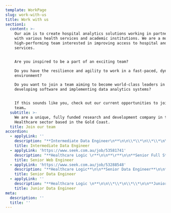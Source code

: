 ```yaml
---
template: WorkPage
slug: work-with-us
title: Work with us
section1:
  content: >-
    Our aim is to create hospital analytics solutions working in partnership
    with various health services and academic institutions. We are a motivated,
    high-performing team interested in improving access to hospital and health
    services.


    Are you inspired to be a part of an exciting team?

    Do you have the resilience and agility to work in a fast-paced, dynamic
    environment?

    Do you want to join a team aiming to become world-class leaders in
    developing software and implementing data analytics systems?


    If this sounds like you, check out our current opportunities to join our
    team…
  subtitle: >-
    We are a unique, fully funded research and development company in the
    Healthcare sector based in the Gold Coast.
  title: Join our team
accordion:
  - applyLink: ''
    description: "**Intermediate Data Engineer\n**\n\n\\*\\*\n\\*\\*\n\n**Healthcare Logic \n**\n\n\\*\\*\n\\*\\*\n\n**About us**\n\nHealthcare Logic is one of Queensland’s fastest growing technology start-ups, and we are aiming for global market leadership within the next five years.  We build software to help hospitals work better.  We are fully funded and currently transacting in five jurisdictions.  Our flagship product is SystemView: a new-to-the-world analytics platform using high-frequency data automation and a proprietary UI to give clinical and executive leaders in hospitals previously unobtainable insights and actionable data.  We currently have 65 staff and growing.\n\nTo continue building out our data engineering team, we are now looking for a committed and motivated individual to join us at an exciting time of rapid expansion.  The successful candidate will have technical experience combining both a good working knowledge of database architecture, design, and approaches to integration (with focused knowledge of SQL), and significant devops experience as well as familiarity with version control software such as Git.\n\n**About the role**\n\nYou will be joining a multi-talented and diverse team of data engineer with responsibilities include:**\r**\n\n**\r**\n\n* designing and implementing ETL pipelines across a range of technologies and working with clients to integrate pipelines with their source systems.\r\n* develop and optimise a next-generation analytics platform that utilises numerous data sources.\r\n* efficiently extracting and transforming data to support new analyses supported by high-frequency, highly granular data flows. \r\n* Building reusable code and libraries for future use.\r\n* Implementation of security and data protection.\r\n* Design and implementation of data storage solutions\r\n* Maintain an in-depth understanding of technologies and stay abreast of current industry trends and emerging technologies.**\r**\n\n**Essential skills:**\r\n\n\r\n\nThese skills and experience will help get you onto the shortlist:\r\n\n\r\n\n* 5+ years' experience working intimately with data in the context of application development, data warehousing, migration, or data analysis\r\n* A high-level of motivation and demonstrable ability to solve complex problems and deliver solutions under tight timelines\r\n* The ability to help develop a suite of databases that will support a cutting-edge web application\r\n* Demonstrated experience with SQL Server Integration Services or other ETL tools\r\n* Exposure to Oracle and SQL Server 2016 \r\n* Experience with Healthcare data preferred but not essential\r\n* Experience with Amazon AWS or Azure services desired.\r\n* Experience writing automated tests for data pipelines.\r\n* Demonstrated expertise with one or more database engines, including MySQL, Postgres, MS SQL, etc...\r\n* Be a critical thinker with strong analytical and problem-solving skills.\r\n* Be passionate about delivering high quality work.\r\n* Prior experience with application or web development working in fast-paced agile and exposure to modern technology, frameworks, and tools such as Scrum, Test Driven Development, React, Redgate, NodeJS, CI/CD and Docker are also of interest.\r\n\n\r\n\n**Good to have skills: **\r\n\n* Demonstrated expertise with one or more database engines, including MySQL, Postgres, MS SQL, etc.\r\n* Experience in building Azure Data Factory (ADF) pipelines\r\n* Be a critical thinker with strong analytical and problem-solving skills\r\n* Be passionate about delivering high quality work\r\n* Prior experience with application or web development working in fast-paced agile and exposure to modern technology, frameworks, and tools such as Scrum, Test Driven Development, Redgate and CI/CD are also of interest\r\n* Development, React, Redgate, NodeJS, CI/CD and Docker are also of interest\r\n\n**Job benefits and perks**\r\n\n\r\n\n* Join a team at the cutting edge of Healthcare analytics to improve patient outcomes worldwide\r\n* Solve interesting real-world problems in a dynamic environment\r\n* Attractive salary – make us an offer and we’ll consider it!\r\n* Work within a global team and collaborate internationally\r\n* Option of in-office days on the Gold Coast (Brisbane office in the works for 2022) and remote working options available\r\n* We have a modern office space with awesome ocean views in Southport on the Gold Coast\r\n* Annual all expenses paid trip to the Gold Coast for anyone recruited outside south-east QLD\r\n* Join us now for the opportunity to grow and expand with the Company\n\n\n\nTo apply, please email a brief outline of why you would be the best candidate for this role and attach your resume to: Attn: Melanie Flesser | Subject: Junior Data Engineer | Email: careers@healthcarelogic.com\r\n\n\r\n\n\r\n\nApplicants from ANYWHERE in Australia are encouraged to apply!"
    title: Intermediate Data Engineer
  - applyLink: 'https://www.seek.com.au/job/53581741'
    description: "**Healthcare Logic \r**\n\n**\r**\n\n**Senior Full Stack Developer\r**\n\n**\r**\n\n**About us**\r\n\n\r\n\nHealthcare Logic is one of Australia’s fastest growing technology start-ups, and we are aiming for global market leadership within the next five years. We build software to help hospitals work better.  \r\n\n\r\n\nWe are fully funded and currently transacting in five jurisdictions. Our flagship product is SystemView: a new-to-the-world analytics platform using high-frequency data automation and a proprietary UI to give clinical and executive leaders in hospitals previously unobtainable insights and actionable data.  \r\n\n\r\n\n**ABOUT THE ROLE**\r\n\n\r\n\nTo continue building out our front-end engineering team, we are now looking for a committed and motivated individual to join us at an exciting time of rapid expansion. If you are a passionate web developer and are hungry for developing state-of-the-art application using modern technology stack, this role is for you.\r\n\n\r\n\nYou will be joining a multi-talented and diverse team of Web engineers with the following responsibilities:\r\n\n\r\n\n* Developing and building new component and Web feature using JavaScript (ES6+) and utilising modern frameworks such as ReactJS, Redux, GraphQL, TypeScript and ExpressJS/NodeJS.\r\n* Lead, design, specify, and implement new project with cross discipline team to deliver a successful application or enhancement to SystemView core product.\r\n* Participating in improving our design and contribute to development of new UI/UX design.\r\n* Providing technical and helpdesk support to other part of the business, including debugging, troubleshooting of technical issue during an outage or identified bugs.\r\n* Participating in code and peer review process.\r\n* Improving our CI/CD pipelines and maintaining solution on Azure Devops platform.\r\n* Maintain an in-depth understanding of front-end technologies and stay abreast of current industry trends and emerging technologies.\r\n* Improving secure web development practices and methodologies of SystemView application.\r\n* Contribute to improving our test framework, i.e. Cypress\r\n* Participate and take part in Agile development process, including co-managing sprint process and ceremonies.\r\n* Participate in technical council or similar councils to improve overall Web and Platform framework and architecture.\r\n\n\r\n\n**SKILLS WE ARE LOOKING FOR:**\r\n\n\r\n\nThese skills and experience will help get you onto the shortlist:\r\n\n\r\n\n* A degree in Computer Science or similar, or ability to demonstrate equivalent knowledge in web application development. A portfolio of your recent projects will be useful to help us understand your ability.\r\n* 5+ years' experience working intimately in JavaScript and exposure to modern JavaScript frameworks such as ReactJS, Redux, GraphQL, NodeJS/ExpressJS, WebSocket/Socket.io, TypeScript, Webpack, NPM, and test framework such as Cypress, Jest, Ava, Supertest\r\n* Experience writing automated tests for front end and back end JavaScript.\r\n* Experience or exposure to solution design and architecture is highly regarded.\r\n* Experience using Git repository such as Bitbucket, Github, Azure Devops and other PaaS technology.\r\n* Experience in setting up CI/CD pipeline and using tools such as Azure Devops, Bamboo, Travis, Jenkins, as well as other CI/CD tools.\r\n* Experience in database design especially RDBMS and have developed application using one of the database engines such as MySQL, PostgreSQL, SQL Server, and MongoDB.\r\n* Experience and skills in developing application using SPA architecture, build systems, cross browser compatibility and HTML5/CSS layout, including SASS, UI/UX knowledge and wireframing.\r\n* Experience in leading a small team or mentoring junior developers\r\n* Prior experience with application or web development working in fast-paced agile and exposure to modern collaborative tools such as Scrum and Test-Driven Development.\r\n* Good communication, collaboration, and problem-solving skills.\r\n* Experience with Healthcare data preferred but not essential.\r\n* Experience with Amazon AWS or Azure Cloud Platform, in particular App Services and Virtual Machines are highly desirable.\r\n* Experience in setting up CI/CD pipelines will get you shortlisted for this position.\r\n* Be a critical thinker with strong analytical and problem-solving skills.\r\n* Be passionate about delivering high quality work and in timely manner.\r\n* Able to work under pressure and with minimum supervision.\r\n\n\r\n\n**Job benefits and perks**\r\n\n\r\n\n* Join a team at the cutting edge of Healthcare analytics to improve patient outcomes worldwide.\r\n* Solve interesting real-world problems in a dynamic environment.\r\n* Attractive salary working in a modern office space with awesome views.\r\n* Potential to work and collaborate internationally.\r\n* Working from home and flexible hours 1-3 days per week.\r\n* Team offsite gatherings promoting social interaction, education and training and professional development."
    title: Senior Web Engineer
  - applyLink: 'https://www.seek.com.au/job/53288548'
    description: "**Healthcare Logic**\n\n**Senior Data Engineer**\n\n**\r**\n\n**About us**\n\n\r\n\nHealthcare Logic is one of Queensland’s fastest growing technology start-ups, and we are aiming for global market leadership within the next five years.  We build software to help hospitals work better.  \r\n\n\r\n\nWe are fully funded and currently transacting in five jurisdictions.  Our flagship product is SystemView: a new-to-the-world analytics platform using high-frequency data automation and a proprietary UI to give clinical and executive leaders in hospitals previously unobtainable insights and actionable data.  We currently have 65 staff and growing.\r\n\n\r\n\nTo continue building out our data engineering team, we are now looking for a committed and motivated individual to join us at an exciting time of rapid expansion.  The successful candidate will have technical experience combining both a good working knowledge of database architecture, design, and approaches to integration (with focused knowledge of SQL), and significant devops experience as well as familiarity with version control software such as Git.\r\n\n\r\n\n**About the role**\r\n\n\r\n\nYou will be joining a multi-talented and diverse team of data engineer with responsibilities include:\r\n\n\r\n\n* Design and implement ETL pipelines across a range of technologies and working with clients to integrate pipelines with their source systems.\r\n* Collaborates regularly with other team members, users and customers. Work includes a broad range of complex technical or professional activities, in a variety of contexts. Investigates, defines and resolves complex issues.\r\n* Rapidly absorbs new information and applies it effectively. Maintains an awareness of developing practices and their application and takes responsibility for driving own development.\r\n* Communicates fluently, orally and in writing, and can present complex information to both technical and non-technical audiences, both internally and on the client-side.\r\n* Upskills junior Data Engineers\r\n* Interprets installation standards to meet project needs and produces database or data warehouse component specifications.\r\n* Investigates problems in systems, processes and services. Assists with the implementation of agreed remedies and preventative measures.\r\n* Contributes to the collection of evidence and the conduct of formal audits or reviews of activities, processes, data, products or services\r\n* Investigates operational needs and problems, and opportunities, contributing to the recommendation of improvements in automated and non-automated components of new or changed processes and organisation.\r\n* Uses the tools and techniques for specific areas of release and deployment activities. Administers the recording of activities, logging of results and documents technical activity undertaken. May carry out early life support activities such as providing support advice to initial users.\r\n\n**Essential skills:**\r\n\n\r\n\nThese skills and experience will help get you onto the shortlist:\r\n\n\r\n\n* 7+ years' experience working intimately with data in the context of application development, data warehousing, migration, or data analysis\r\n* A high-level of motivation and demonstrable ability to solve complex problems and deliver solutions under tight timelines\r\n* Demonstrated experience with SQL Server Integration Services or other ETL tools\r\n* Experience in SQL Server 2016+ \r\n* Experience with Healthcare data preferred but not essential\r\n* Experience with AWS or Azure services desired.\r\n* Experience writing automated tests for data pipelines.\r\n\n**Good to have skills: **\r\n\n\r\n\n* Demonstrated expertise with one or more database engines, including MySQL, Postgres, MS SQL, etc...\r\n* Experience in building Azure Data Factory (ADF ) pipelines\r\n* Be a critical thinker with strong analytical and problem-solving skills.\r\n* Be passionate about delivering high quality work.\r\n* Prior experience with application or web development working in fast-paced agile and exposure to modern technology, frameworks, and tools such as Scrum, Test Driven Development, Redgate and CI/CD are also of interest.\r\n* Development, React, Redgate, NodeJS, CI/CD and Docker are also of interest.\r\n\n\n\n**Job benefits and perks**\r\n\n\r\n\n* Join a team at the cutting edge of Healthcare analytics to improve patient outcomes worldwide\r\n* Solve interesting real-world problems in a dynamic environment\r\n* Attractive salary working in a modern office space with awesome views\r\n* Potential to work and collaborate internationally\r\n* Office days are in a modern office space with awesome views (2-3 days per week)\r\n* You can work from home with flexible hours (minimum 2 days per week required in the office)"
    title: Senior Data Engineer
  - applyLink: ''
    description: "**Healthcare Logic \n**\n\n\\*\\*\n\\*\\*\n\n**Junior Data Engineer\n**\n\n\\*\\*\n\\*\\*\n\n\r\n\n**ABOUT US**\r\n\nHealthcare Logic is one of Queensland’s fastest growing technology start-ups, and we are aiming for global market leadership within the next three-five years.  We build software to help hospitals work better.  Come join us and discover a world of opportunity at a time you can be a part of a global network and have a meaningful impact in the healthcare industry.\r\n\nWe are currently transacting in five jurisdictions.  Our flagship product is SystemView: a new-to-the-world analytics platform using high-frequency data automation and a proprietary UI to give clinical and executive leaders in hospitals previously unobtainable insights and actionable data.  We currently have a global headcount of c.90 and growing!\r\n\nTo continue building out our data engineering team, we are looking for committed and motivated individuals to join us at an exciting time of rapid expansion.  The successful candidate will have technical experience combining both a good working knowledge of database architecture, design, and approaches to integration (with focused knowledge of SQL), and significant devops experience as well as familiarity with version control software such as Git and Redgate.\r\n\n**ABOUT THE ROLE**\r\n\nYou will be joining a multi-talented and diverse team of data engineers with the below responsibilities:\r\n\n* Assist in designing and implementing ETL pipelines across a range of technologies and working with clients to integrate pipelines with their source systems\r\n* Assist in development and optimisation of a next-generation analytics platform that utilises numerous data sources\r\n* Assist in extracting and transforming data to support new analyses supported by high-frequency, highly granular data flows\r\n* Help and develop reusable code and libraries for future use\r\n* Maintain an in-depth understanding of technologies and stay abreast of current industry trends and emerging technologies\r\n* Passionate to learn new technology and willing to go beyond your comfort zone\r\n\n\r\n\n**ESSENTIAL SKILLS:**\r\n\nThese skills and experience will help get you onto the shortlist:\r\n\n\r\n\n* A degree in Computer Science or similar, or ability to demonstrate equivalent knowledge in database development\r\n* Graduate to 1+ years' experience with exposure to data in the context of application development, data warehousing, migration, or data analysis\r\n* A high-level of motivation and demonstrable ability to solve complex problems and deliver solutions under tight timelines\r\n* The ability to help develop a suite of databases that will support a cutting-edge web application\r\n* Good understanding and some experience with SQL Server Integration Services or other ETL tools\r\n* Exposure to Oracle and SQL Server 2016 \r\n* Exposure to Healthcare data preferred but not essential\r\n* Exposure with Amazon AWS or Azure services desired\r\n* Exposure writing automated tests for data pipelines\r\n* Good understanding and exposure with one or more database engines, including MySQL, Postgres, MS SQL, etc...\r\n* Be a critical thinker with strong analytical and problem-solving skills\r\n* Be passionate about delivering high quality work\r\n* Prior experience with application or web development working in fast-paced agile and exposure to modern technology, frameworks, and tools such as Scrum, Test Driven Development, React, Redgate, NodeJS, CI/CD and Docker are also of interest\r\n\n\r\n\n**Job benefits and perks**\r\n\n\r\n\n* Join a team at the cutting edge of Healthcare analytics to improve patient outcomes worldwide\r\n* Solve interesting real-world problems in a dynamic environment\r\n* Attractive salary – make us an offer and we’ll consider it!\r\n* Work within a global team and collaborate internationally\r\n* Option of in-office days on the Gold Coast (Brisbane office in the works for 2022) \r\n* We have a modern office space with awesome ocean views in Southport on the Gold Coast\r\n* Join us now for the opportunity to grow and expand with the Company\r\n\n\r\n\n**Apply now**\r\n\nTo apply, please email a brief outline of why you would be the best candidate for this role and attach your resume to: Attn: Melanie Flesser | Subject: Junior Data Engineer | Email: careers@healthcarelogic.com"
    title: Junior Data Engineer
meta:
  description: ''
  title: ''
---
```


